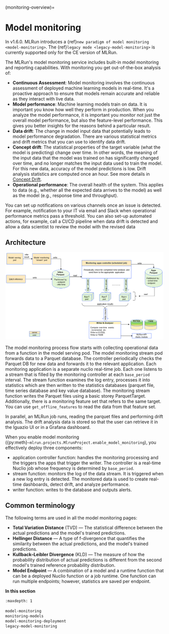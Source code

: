 (monitoring-overview)=

# Model monitoring

In v1.6.0. MLRun introduces a {ref}`new paradigm of model monitoring <model-monitoring>`. 
The {ref}`legacy mode <legacy-model-monitoring>` is currently supported only for the CE version of MLRun.

The MLRun's model monitoring service includes built-in model monitoring and reporting capabilities. With monitoring you get
out-of-the-box analysis of:

- **Continuous Assessment**: Model monitoring involves the continuous assessment of deployed machine learning models in real-time. 
   It's a proactive approach to ensure that models remain accurate and reliable as they interact with live data.
- **Model performance**: Machine learning models train on data. It is important you know how well they perform in production.
  When you analyze the model performance, it is important you monitor not just the overall model performance, but also the
  feature-level performance. This gives you better insights for the reasons behind a particular result.
- **Data drift**: The change in model input data that potentially leads to model performance degradation. There are various
  statistical metrics and drift metrics that you can use to identify data drift.
- **Concept drift**: The statistical properties of the target variable (what the model is predicting) change over time. 
In other words, the meaning of the input data that the model was trained on has significantly changed over time,  and no longer matches the input data used to train the model. For this new data, accuracy of the model predictions is low. Drift analysis statistics are computed once an hour. See more details in <a href="https://www.iguazio.com/glossary/concept-drift/" target="_blank">Concept Drift</a>.
- **Operational performance**: The overall health of the system. This applies to data (e.g., whether all the
  expected data arrives to the model) as well as the model (e.g., response time and throughput). 

You can set up notifications on various channels once an issue is detected. For example, notification
to your IT via email and Slack when operational performance metrics pass a threshold. You can also set-up automated actions, for example,
call a CI/CD pipeline when data drift is detected and allow a data scientist to review the model with the revised data

## Architecture

<img src="../_static/images/model-monitoring.png" width="1100" >

The model monitoring process flow starts with collecting operational data from a function in the model serving pod. The model 
monitoring stream pod forwards data to a Parquet database. 
The controller periodically checks the Parquet DB for new data and forwards it to the relevant application. 
Each monitoring application is a separate nuclio real-time job. Each one listens to a stream that is filled by 
the monitoring controller at each `base_period` interval.
The stream function examines 
the log entry, processes it into statistics which are then written to the statistics databases (parquet file, time series database and key value database). 
The monitoring stream function writes the Parquet files using a basic storey ParquetTarget. Additionally, there is a monitoring feature set that refers 
to the same target. You can use `get_offline_features` to read the data from that feature set. 

In parallel, an MLRun job runs, reading the parquet files and performing drift analysis. The drift analysis data is stored so 
that the user can retrieve it in the Iguazio UI or in a Grafana dashboard.

When you enable model monitoring ({py:meth}`~mlrun.projects.MlrunProject.enable_model_monitoring`), you effectively deploy three components:
- application controller function: handles the monitoring processing and the triggers the apps that trigger the writer. The controller is a real-time Nuclio job whose frequency is determined by `base_period`. 
- stream function: monitors the log of the data stream. It is triggered when a new log entry is detected. The monitored data is used to create real-time dashboards, detect drift, and analyze performance.
- writer function: writes to the database and outputs alerts.

## Common terminology
The following terms are used in all the model monitoring pages:
* **Total Variation Distance** (TVD) &mdash; The statistical difference between the actual predictions and the model's trained predictions.
* **Hellinger Distance** &mdash; A type of f-divergence that quantifies the similarity between the actual predictions, and the model's trained predictions.
* **Kullback–Leibler Divergence** (KLD) &mdash; The measure of how the probability distribution of actual predictions is different from the second model's trained reference probability distribution.
* **Model Endpoint** &mdash; A combination of a model and a runtime function that can be a deployed Nuclio function or a job runtime. One function can run multiple endpoints; however, statistics are saved per endpoint.

**In this section**

```{toctree}
:maxdepth: 1

model-monitoring
monitoring-models
model-monitoring-deployment
legacy-model-monitoring
```
